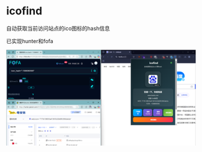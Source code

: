 # icofind

自动获取当前访问站点的ico图标的hash信息

已实现hunter和fofa

![1750780859227](images/README/1750780859227.png)
